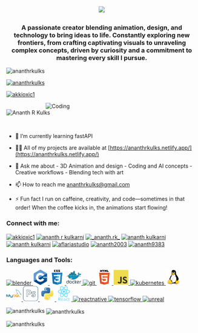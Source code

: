 <h1 align="center">
    <img src="https://readme-typing-svg.herokuapp.com/?font=Righteous&size=35&center=true&vCenter=true&width=500&height=70&duration=4000&lines=Hi👋+There!+🎬🌀👨‍💻;+I'm+Ananth+R+Kulkarni!;" />
</h1>


<h3 align="center">A passionate creator blending animation, design, and technology to bring ideas to life. Constantly exploring new frontiers, from crafting captivating visuals to unraveling complex concepts, driven by curiosity and a commitment to mastering every skill I pursue.</h3>

<p align="left"> <img src="https://komarev.com/ghpvc/?username=ananthrkulks&label=Profile%20views&color=0e75b6&style=flat" alt="ananthrkulks" /> </p>

<p align="left"> <a href="https://github.com/ryo-ma/github-profile-trophy"><img src="https://github-profile-trophy.vercel.app/?username=ananthrkulks" alt="ananthrkulks" /></a> </p>

<p align="left"> <a href="https://twitter.com/@akkioxic1" target="blank"><img src="https://img.shields.io/twitter/follow/@akkioxic1?logo=twitter&style=for-the-badge" alt="akkioxic1" /></a> </p>

<img align="right" alt="Coding" width="400" src="https://media0.giphy.com/media/v1.Y2lkPTc5MGI3NjExMHk2YW1tdzNwbWt4amkwZndpOGFmNHg5aDlqNjQ1emcxbzdrM2wxeSZlcD12MV9pbnRlcm5hbF9naWZfYnlfaWQmY3Q9Zw/uB86ZyWQsnFSGYe2sA/giphy.webp">

<p align="left"> <img src="https://komarev.com/ghpvc/?username=sharvari080&label=Profile%20views&color=0e75b6&style=flat" alt="Ananth R Kulks" /> </p>

<p align="left"> <a href="https://twitter.com/" target="blank"><img src="https://img.shields.io/twitter/follow/?logo=twitter&style=for-the-badge" alt="" /></a> </p>


- 🌱 I’m currently learning fastAPI

- 👨‍💻 All of my projects are available at [https://ananthrkulks.netlify.app/](https://ananthrkulks.netlify.app/)

- 💬 Ask me about - 3D Animation and design
                  - Coding and AI concepts
                  - Creative workflows
                  - Blending tech with art

- 📫 How to reach me ananthrkulks@gmail.com

- ⚡ Fun fact I run on caffeine, creativity, and code—sometimes in that order! When the coffee kicks in, the animations start flowing!

<h3 align="left">Connect with me:</h3>
<p align="left">
<a href="https://twitter.com/@akkioxic1" target="blank"><img align="center" src="https://raw.githubusercontent.com/rahuldkjain/github-profile-readme-generator/master/src/images/icons/Social/twitter.svg" alt="akkioxic1" height="30" width="40" /></a>
<a href="https://linkedin.com/in/ananth r kulkarni" target="blank"><img align="center" src="https://raw.githubusercontent.com/rahuldkjain/github-profile-readme-generator/master/src/images/icons/Social/linked-in-alt.svg" alt="ananth r kulkarni" height="30" width="40" /></a>
<a href="https://instagram.com/_ananth.rk_" target="blank"><img align="center" src="https://raw.githubusercontent.com/rahuldkjain/github-profile-readme-generator/master/src/images/icons/Social/instagram.svg" alt="_ananth.rk_" height="30" width="40" /></a>
<a href="https://dribbble.com/ananth kulkarni" target="blank"><img align="center" src="https://raw.githubusercontent.com/rahuldkjain/github-profile-readme-generator/master/src/images/icons/Social/dribbble.svg" alt="ananth kulkarni" height="30" width="40" /></a>
<a href="https://www.behance.net/ananth kulkarni" target="blank"><img align="center" src="https://raw.githubusercontent.com/rahuldkjain/github-profile-readme-generator/master/src/images/icons/Social/behance.svg" alt="ananth kulkarni" height="30" width="40" /></a>
<a href="https://www.youtube.com/c/aflariastudio" target="blank"><img align="center" src="https://raw.githubusercontent.com/rahuldkjain/github-profile-readme-generator/master/src/images/icons/Social/youtube.svg" alt="aflariastudio" height="30" width="40" /></a>
<a href="https://www.leetcode.com/ananth2003" target="blank"><img align="center" src="https://raw.githubusercontent.com/rahuldkjain/github-profile-readme-generator/master/src/images/icons/Social/leet-code.svg" alt="ananth2003" height="30" width="40" /></a>
<a href="https://discord.gg/ananth9383" target="blank"><img align="center" src="https://raw.githubusercontent.com/rahuldkjain/github-profile-readme-generator/master/src/images/icons/Social/discord.svg" alt="ananth9383" height="30" width="40" /></a>
</p>

<h3 align="left">Languages and Tools:</h3>
<p align="left"> <a href="https://www.blender.org/" target="_blank" rel="noreferrer"> <img src="https://download.blender.org/branding/community/blender_community_badge_white.svg" alt="blender" width="40" height="40"/> </a> <a href="https://www.w3schools.com/cpp/" target="_blank" rel="noreferrer"> <img src="https://raw.githubusercontent.com/devicons/devicon/master/icons/cplusplus/cplusplus-original.svg" alt="cplusplus" width="40" height="40"/> </a> <a href="https://www.w3schools.com/css/" target="_blank" rel="noreferrer"> <img src="https://raw.githubusercontent.com/devicons/devicon/master/icons/css3/css3-original-wordmark.svg" alt="css3" width="40" height="40"/> </a> <a href="https://www.docker.com/" target="_blank" rel="noreferrer"> <img src="https://raw.githubusercontent.com/devicons/devicon/master/icons/docker/docker-original-wordmark.svg" alt="docker" width="40" height="40"/> </a> <a href="https://git-scm.com/" target="_blank" rel="noreferrer"> <img src="https://www.vectorlogo.zone/logos/git-scm/git-scm-icon.svg" alt="git" width="40" height="40"/> </a> <a href="https://www.w3.org/html/" target="_blank" rel="noreferrer"> <img src="https://raw.githubusercontent.com/devicons/devicon/master/icons/html5/html5-original-wordmark.svg" alt="html5" width="40" height="40"/> </a> <a href="https://developer.mozilla.org/en-US/docs/Web/JavaScript" target="_blank" rel="noreferrer"> <img src="https://raw.githubusercontent.com/devicons/devicon/master/icons/javascript/javascript-original.svg" alt="javascript" width="40" height="40"/> </a> <a href="https://kubernetes.io" target="_blank" rel="noreferrer"> <img src="https://www.vectorlogo.zone/logos/kubernetes/kubernetes-icon.svg" alt="kubernetes" width="40" height="40"/> </a> <a href="https://www.linux.org/" target="_blank" rel="noreferrer"> <img src="https://raw.githubusercontent.com/devicons/devicon/master/icons/linux/linux-original.svg" alt="linux" width="40" height="40"/> </a> <a href="https://www.mysql.com/" target="_blank" rel="noreferrer"> <img src="https://raw.githubusercontent.com/devicons/devicon/master/icons/mysql/mysql-original-wordmark.svg" alt="mysql" width="40" height="40"/> </a> <a href="https://www.photoshop.com/en" target="_blank" rel="noreferrer"> <img src="https://raw.githubusercontent.com/devicons/devicon/master/icons/photoshop/photoshop-line.svg" alt="photoshop" width="40" height="40"/> </a> <a href="https://www.python.org" target="_blank" rel="noreferrer"> <img src="https://raw.githubusercontent.com/devicons/devicon/master/icons/python/python-original.svg" alt="python" width="40" height="40"/> </a> <a href="https://reactjs.org/" target="_blank" rel="noreferrer"> <img src="https://raw.githubusercontent.com/devicons/devicon/master/icons/react/react-original-wordmark.svg" alt="react" width="40" height="40"/> </a> <a href="https://reactnative.dev/" target="_blank" rel="noreferrer"> <img src="https://reactnative.dev/img/header_logo.svg" alt="reactnative" width="40" height="40"/> </a> <a href="https://www.tensorflow.org" target="_blank" rel="noreferrer"> <img src="https://www.vectorlogo.zone/logos/tensorflow/tensorflow-icon.svg" alt="tensorflow" width="40" height="40"/> </a> <a href="https://unrealengine.com/" target="_blank" rel="noreferrer"> <img src="https://raw.githubusercontent.com/kenangundogan/fontisto/036b7eca71aab1bef8e6a0518f7329f13ed62f6b/icons/svg/brand/unreal-engine.svg" alt="unreal" width="40" height="40"/> </a> </p>

<p><img align="left" src="https://github-readme-stats.vercel.app/api/top-langs?username=ananthrkulks&show_icons=true&locale=en&layout=compact" alt="ananthrkulks" /></p>

<p>&nbsp;<img align="center" src="https://github-readme-stats.vercel.app/api?username=ananthrkulks&show_icons=true&locale=en" alt="ananthrkulks" /></p>

<p><img align="center" src="https://github-readme-streak-stats.herokuapp.com/?user=ananthrkulks&" alt="ananthrkulks" /></p>
